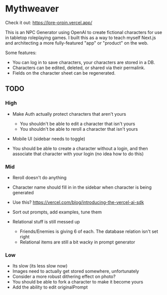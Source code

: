 # Mythweaver

Check it out: https://lore-orpin.vercel.app/

This is an NPC Generator using OpenAI to create fictional characters for use in
tabletop roleplaying games. I built this as a way to teach myself Next.js and
architecting a more fully-featured "app" or "product" on the web.

Some features:

- You can log in to save characters, your characters are stored in a DB.
- Characters can be edited, deleted, or shared via their permalink.
- Fields on the character sheet can be regenerated.

## TODO

### High

- Make Auth actually protect characters that aren't yours

  - You shouldn't be able to edit a character that isn't yours
  - You shouldn't be able to reroll a character that isn't yours

- Mobile UI (sidebar needs to toggle)

- You should be able to create a character without a login, and then associate
  that character with your login (no idea how to do this)

### Mid

- Reroll doesn't do anything
- Character name should fill in in the sidebar when character is being generated
- Use this? https://vercel.com/blog/introducing-the-vercel-ai-sdk
- Sort out prompts, add examples, tune them

- Relational stuff is still messed up
  - Friends/Enemies is giving 6 of each. The database relation isn't set right
  - Relational items are still a bit wacky in prompt generator

### Low

- Its slow (its less slow now)
- Images need to actually get stored somewhere, unfortunately
- Consider a more robust dithering effect on photo?
- You should be able to fork a character to make it become yours
- Add the ability to edit originalPrompt
